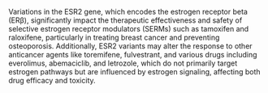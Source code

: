 Variations in the ESR2 gene, which encodes the estrogen receptor beta (ERβ), significantly impact the therapeutic effectiveness and safety of selective estrogen receptor modulators (SERMs) such as tamoxifen and raloxifene, particularly in treating breast cancer and preventing osteoporosis. Additionally, ESR2 variants may alter the response to other anticancer agents like toremifene, fulvestrant, and various drugs including everolimus, abemaciclib, and letrozole, which do not primarily target estrogen pathways but are influenced by estrogen signaling, affecting both drug efficacy and toxicity.